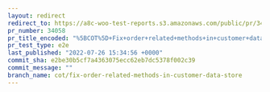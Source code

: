 ```yaml
---
layout: redirect
redirect_to: https://a8c-woo-test-reports.s3.amazonaws.com/public/pr/34058/e2e/index.html
pr_number: 34058
pr_title_encoded: "%5BCOT%5D+Fix+order+related+methods+in+customer+data+store"
pr_test_type: e2e
last_published: "2022-07-26 15:34:56 +0000"
commit_sha: e2be30b5cf7a4363075ecc62eb7dc5378f002c39
commit_message: ""
branch_name: cot/fix-order-related-methods-in-customer-data-store
---
```

